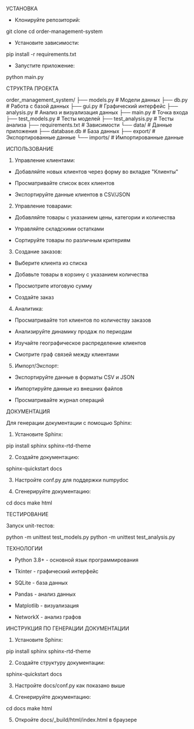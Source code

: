 УСТАНОВКА

- Клонируйте репозиторий:

git clone <repository-url>
cd order-management-system

- Установите зависимости:

pip install -r requirements.txt

- Запустите приложение:

python main.py

СТРУКТРА ПРОЕКТА

order_management_system/
├── models.py          # Модели данных
├── db.py             # Работа с базой данных
├── gui.py            # Графический интерфейс
├── analysis.py       # Анализ и визуализация данных
├── main.py           # Точка входа
├── test_models.py    # Тесты моделей
├── test_analysis.py  # Тесты анализа
├── requirements.txt  # Зависимости
└── data/            # Данные приложения
    ├── database.db   # База данных
    ├── export/       # Экспортированные данные
    └── imports/      # Импортированные данные

ИСПОЛЬЗОВАНИЕ

1. Управление клиентами:

- Добавляйте новых клиентов через форму во вкладке "Клиенты"

- Просматривайте список всех клиентов

- Экспортируйте данные клиентов в CSV/JSON

2. Управление товарами:

- Добавляйте товары с указанием цены, категории и количества

- Управляйте складскими остатками

- Сортируйте товары по различным критериям

3. Создание заказов:

- Выберите клиента из списка

- Добавьте товары в корзину с указанием количества

- Просмотрите итоговую сумму

- Создайте заказ

4. Аналитика:

- Просматривайте топ клиентов по количеству заказов

- Анализируйте динамику продаж по периодам

- Изучайте географическое распределение клиентов

- Смотрите граф связей между клиентами

5. Импорт/Экспорт:

- Экспортируйте данные в форматы CSV и JSON

- Импортируйте данные из внешних файлов

- Просматривайте журнал операций

ДОКУМЕНТАЦИЯ

Для генерации документации с помощью Sphinx:

1. Установите Sphinx:

pip install sphinx sphinx-rtd-theme

2. Создайте документацию:

sphinx-quickstart docs

3. Настройте conf.py для поддержки numpydoc

4. Сгенерируйте документацию:

cd docs
make html

ТЕСТИРОВАНИЕ

Запуск unit-тестов:

python -m unittest test_models.py
python -m unittest test_analysis.py

ТЕХНОЛОГИИ

- Python 3.8+ - основной язык программирования

- Tkinter - графический интерфейс

- SQLite - база данных

- Pandas - анализ данных

- Matplotlib - визуализация

- NetworkX - анализ графов

ИНСТРУКЦИЯ ПО ГЕНЕРАЦИИ ДОКУМЕНТАЦИИ

1. Установите Sphinx:

pip install sphinx sphinx-rtd-theme

2. Создайте структуру документации:

sphinx-quickstart docs

3. Настройте docs/conf.py как показано выше

4. Сгенерируйте документацию:

cd docs
make html

5. Откройте docs/_build/html/index.html в браузере
